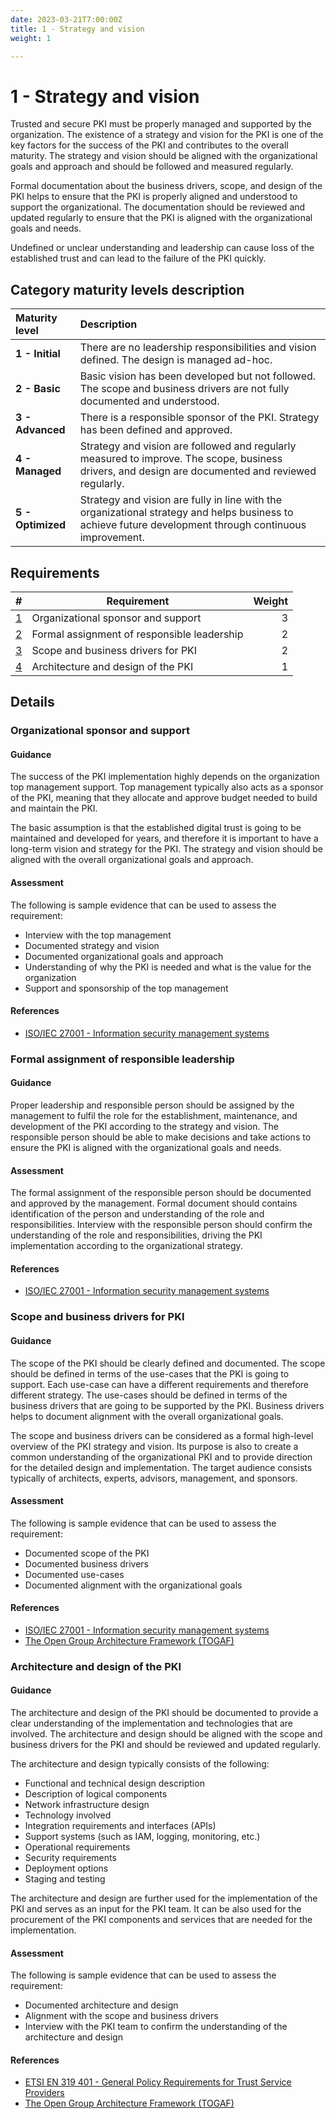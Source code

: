 ```yaml
---
date: 2023-03-21T7:00:00Z
title: 1 - Strategy and vision
weight: 1

---
```


# 1 - Strategy and vision

Trusted and secure PKI must be properly managed and supported by the organization. The existence of a strategy and vision for the PKI is one of the key factors for the success of the PKI and contributes to the overall maturity. The strategy and vision should be aligned with the organizational goals and approach and should be followed and measured regularly.

Formal documentation about the business drivers, scope, and design of the PKI helps to ensure that the PKI is properly aligned and understood to support the organizational. The documentation should be reviewed and updated regularly to ensure that the PKI is aligned with the organizational goals and needs.

Undefined or unclear understanding and leadership can cause loss of the established trust and can lead to the failure of the PKI quickly.

## Category maturity levels description

| Maturity level    | Description                                                                                                                                             |
|:------------------|:--------------------------------------------------------------------------------------------------------------------------------------------------------|
| **1 - Initial**   | There are no leadership responsibilities and vision defined. The design is managed ad-hoc.                                                              |
| **2 - Basic**     | Basic vision has been developed but not followed. The scope and business drivers are not fully documented and understood.                               |
| **3 - Advanced**  | There is a responsible sponsor of the PKI. Strategy has been defined and approved.                                                                      |
| **4 - Managed**   | Strategy and vision are followed and regularly measured to improve. The scope, business drivers, and design are documented and reviewed regularly.      |
| **5 - Optimized** | Strategy and vision are fully in line with the organizational strategy and helps business to achieve future development through continuous improvement. |

## Requirements

|                                                 # | Requirement                                 | Weight |
|--------------------------------------------------:|---------------------------------------------|-------:|
|          [1](#organizational-sponsor-and-support) | Organizational sponsor and support          |      3 |
| [2](#formal-assignment-of-responsible-leadership) | Formal assignment of responsible leadership |      2 |
|          [3](#scope-and-business-drivers-for-PKI) | Scope and business drivers for PKI          |      2 |
|          [4](#architecture-and-design-of-the-PKI) | Architecture and design of the PKI          |      1 |

## Details

### Organizational sponsor and support

#### Guidance

The success of the PKI implementation highly depends on the organization top management support. Top management typically also acts as a sponsor of the PKI, meaning that they allocate and approve budget needed to build and maintain the PKI.

The basic assumption is that the established digital trust is going to be maintained and developed for years, and therefore it is important to have a long-term vision and strategy for the PKI. The strategy and vision should be aligned with the overall organizational goals and approach.

#### Assessment

The following is sample evidence that can be used to assess the requirement:
- Interview with the top management
- Documented strategy and vision
- Documented organizational goals and approach
- Understanding of why the PKI is needed and what is the value for the organization
- Support and sponsorship of the top management

#### References

- [ISO/IEC 27001 - Information security management systems](https://www.iso.org/standard/54534.html)

### Formal assignment of responsible leadership

#### Guidance

Proper leadership and responsible person should be assigned by the management to fulfil the role for the establishment, maintenance, and development of the PKI according to the strategy and vision. The responsible person should be able to make decisions and take actions to ensure the PKI is aligned with the organizational goals and needs.

#### Assessment

The formal assignment of the responsible person should be documented and approved by the management. Formal document should contains identification of the person and understanding of the role and responsibilities.
Interview with the responsible person should confirm the understanding of the role and responsibilities, driving the PKI implementation according to the organizational strategy.

#### References

- [ISO/IEC 27001 - Information security management systems](https://www.iso.org/standard/54534.html)

### Scope and business drivers for PKI

#### Guidance

The scope of the PKI should be clearly defined and documented. The scope should be defined in terms of the use-cases that the PKI is going to support. Each use-case can have a different requirements and therefore different strategy. The use-cases should be defined in terms of the business drivers that are going to be supported by the PKI. Business drivers helps to document alignment with the overall organizational goals.

The scope and business drivers can be considered as a formal high-level overview of the PKI strategy and vision.
Its purpose is also to create a common understanding of the organizational PKI and to provide direction for the detailed design and implementation.
The target audience consists typically of architects, experts, advisors, management, and sponsors.

#### Assessment

The following is sample evidence that can be used to assess the requirement:
- Documented scope of the PKI
- Documented business drivers
- Documented use-cases
- Documented alignment with the organizational goals

#### References

- [ISO/IEC 27001 - Information security management systems](https://www.iso.org/standard/54534.html)
- [The Open Group Architecture Framework (TOGAF)](https://www.opengroup.org/togaf)

### Architecture and design of the PKI

#### Guidance

The architecture and design of the PKI should be documented to provide a clear understanding of the implementation and technologies that are involved. The architecture and design should be aligned with the scope and business drivers for the PKI and should be reviewed and updated regularly.

The architecture and design typically consists of the following:
- Functional and technical design description
- Description of logical components
- Network infrastructure design
- Technology involved
- Integration requirements and interfaces (APIs)
- Support systems (such as IAM, logging, monitoring, etc.)
- Operational requirements
- Security requirements
- Deployment options
- Staging and testing

The architecture and design are further used for the implementation of the PKI and serves as an input for the PKI team. It can be also used for the procurement of the PKI components and services that are needed for the implementation.

#### Assessment

The following is sample evidence that can be used to assess the requirement:
- Documented architecture and design
- Alignment with the scope and business drivers
- Interview with the PKI team to confirm the understanding of the architecture and design

#### References

- [ETSI EN 319 401 - General Policy Requirements for Trust Service Providers](https://www.etsi.org/deliver/etsi_en/319400_319499/319401/02.03.01_60/en_319401v020301p.pdf)
- [The Open Group Architecture Framework (TOGAF)](https://www.opengroup.org/togaf)
